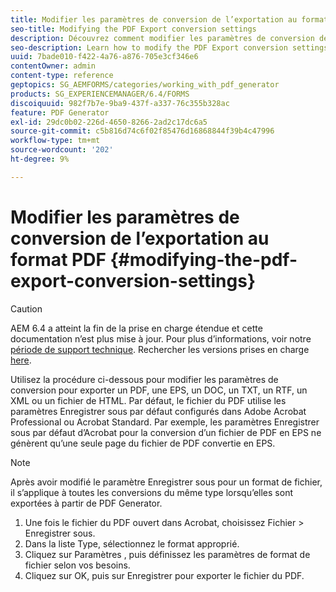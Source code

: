```yaml
---
title: Modifier les paramètres de conversion de l’exportation au format PDF
seo-title: Modifying the PDF Export conversion settings
description: Découvrez comment modifier les paramètres de conversion de l’exportation PDF.
seo-description: Learn how to modify the PDF Export conversion settings.
uuid: 7bade010-f422-4a76-a876-705e3cf346e6
contentOwner: admin
content-type: reference
geptopics: SG_AEMFORMS/categories/working_with_pdf_generator
products: SG_EXPERIENCEMANAGER/6.4/FORMS
discoiquuid: 982f7b7e-9ba9-437f-a337-76c355b328ac
feature: PDF Generator
exl-id: 29dc0b02-226d-4650-8266-2ad2c17dc6a5
source-git-commit: c5b816d74c6f02f85476d16868844f39b4c47996
workflow-type: tm+mt
source-wordcount: '202'
ht-degree: 9%

---
```


# Modifier les paramètres de conversion de l’exportation au format PDF {#modifying-the-pdf-export-conversion-settings}

>[!CAUTION]
>
>AEM 6.4 a atteint la fin de la prise en charge étendue et cette documentation n’est plus mise à jour. Pour plus d’informations, voir notre [période de support technique](https://helpx.adobe.com/fr/support/programs/eol-matrix.html). Rechercher les versions prises en charge [here](https://experienceleague.adobe.com/docs/?lang=fr).

Utilisez la procédure ci-dessous pour modifier les paramètres de conversion pour exporter un PDF, une EPS, un DOC, un TXT, un RTF, un XML ou un fichier de HTML. Par défaut, le fichier du PDF utilise les paramètres Enregistrer sous par défaut configurés dans Adobe Acrobat Professional ou Acrobat Standard. Par exemple, les paramètres Enregistrer sous par défaut d’Acrobat pour la conversion d’un fichier de PDF en EPS ne génèrent qu’une seule page du fichier de PDF convertie en EPS.

>[!NOTE]
>
>Après avoir modifié le paramètre Enregistrer sous pour un format de fichier, il s’applique à toutes les conversions du même type lorsqu’elles sont exportées à partir de PDF Generator.

1. Une fois le fichier du PDF ouvert dans Acrobat, choisissez Fichier > Enregistrer sous.
1. Dans la liste Type, sélectionnez le format approprié.
1. Cliquez sur Paramètres , puis définissez les paramètres de format de fichier selon vos besoins.
1. Cliquez sur OK, puis sur Enregistrer pour exporter le fichier du PDF.
